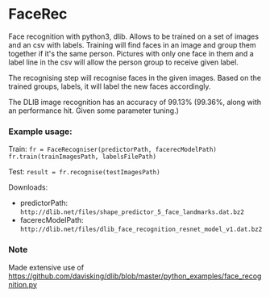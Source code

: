# FaceRec
Face recognition with python3, dlib.
Allows to be trained on a set of images and an csv with labels.
Training will find faces in an image and group them together if it's the same person.
Pictures with only one face in them and a label line in the csv will allow the person group to receive given label.

The recognising step will recognise faces in the given images. Based on the trained groups, labels, it will label the new faces accordingly.

The DLIB image recognition has an accuracy of 99.13% (99.36%, along with an performance hit. Given some parameter tuning.)

### Example usage:

Train:
`fr = FaceRecogniser(predictorPath, facerecModelPath)`
`fr.train(trainImagesPath, labelsFilePath)`

Test:
`result = fr.recognise(testImagesPath)`

Downloads:
- predictorPath: `http://dlib.net/files/shape_predictor_5_face_landmarks.dat.bz2`
- facerecModelPath: `http://dlib.net/files/dlib_face_recognition_resnet_model_v1.dat.bz2`

### Note
Made extensive use of https://github.com/davisking/dlib/blob/master/python_examples/face_recognition.py